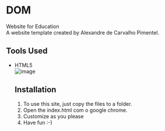# DOM
Website for Education
</br>
A website template created by Alexandre de Carvalho Pimentel. 
</br>
<h2>Tools Used</h2>
<ul>
  <li>HTML5</li>
  <Bootstrap4.5
CSS - Editing bootstrap
NPM - To install the packages
SASS - To keep the changes up-to-date

![image](https://user-images.githubusercontent.com/58637629/88490428-e5178780-cf71-11ea-970b-374fe63624f0.png)

<h2>Installation</h2>
<ol>
  <li>To use this site, just copy the files to a folder.</li>
  <li>Open the index.html com o google chrome.</li>
  <li>Customize as you please</li>
  <li>Have fun :-)</li>
</ol>
